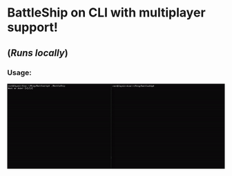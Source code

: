 # BattleShip on CLI with multiplayer support!
## (*Runs locally*)
### Usage:
![](Battleship_Host-Join.gif)
